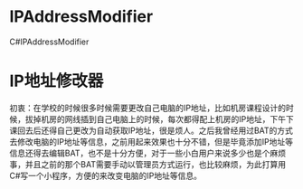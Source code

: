 # IPAddressModifier
C#IPAddressModifier
# IP地址修改器

初衷：在学校的时候很多时候需要更改自己电脑的IP地址，比如机房课程设计的时候，拔掉机房的网线插到自己电脑上的时候，每次都得配上机房的IP地址，下午下课回去后还得自己更改为自动获取IP地址，很是烦人。之后我曾经用过BAT的方式去修改电脑的IP地址等信息，之前用起来效果也十分不错，但是毕竟添加IP地址等信息还得去编辑BAT，也不是十分方便，对于一些小白用户来说多少也是个麻烦事，并且之前的那个BAT需要手动以管理员方式运行，也比较麻烦，为此打算用C#写一个小程序，方便的来改变电脑的IP地址等信息。

